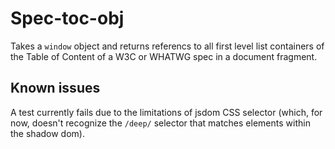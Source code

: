 Spec-toc-obj
============

Takes a `window` object and returns referencs to all first level list containers
of the Table of Content of a W3C or WHATWG spec in a document fragment.

Known issues
------------

A test currently fails due to the limitations of jsdom CSS selector (which, for now, doesn't recognize the `/deep/` selector that matches elements within the shadow dom).
